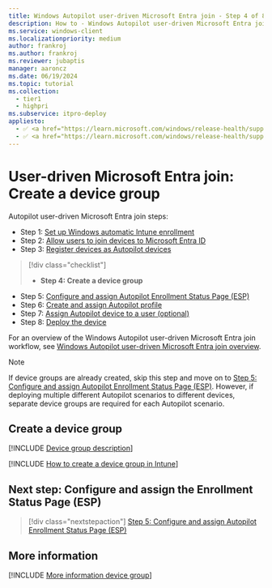 ```yaml
---
title: Windows Autopilot user-driven Microsoft Entra join - Step 4 of 8 - Create a device group
description: How to - Windows Autopilot user-driven Microsoft Entra join - Step 4 of 8 - Create a device group.
ms.service: windows-client
ms.localizationpriority: medium
author: frankroj
ms.author: frankroj
ms.reviewer: jubaptis
manager: aaroncz
ms.date: 06/19/2024
ms.topic: tutorial
ms.collection:
  - tier1
  - highpri
ms.subservice: itpro-deploy
appliesto:
  - ✅ <a href="https://learn.microsoft.com/windows/release-health/supported-versions-windows-client" target="_blank">Windows 11</a>
  - ✅ <a href="https://learn.microsoft.com/windows/release-health/supported-versions-windows-client" target="_blank">Windows 10</a>
---
```


# User-driven Microsoft Entra join: Create a device group

Autopilot user-driven Microsoft Entra join steps:

- Step 1: [Set up Windows automatic Intune enrollment](azure-ad-join-automatic-enrollment.md)
- Step 2: [Allow users to join devices to Microsoft Entra ID](azure-ad-join-allow-users-to-join.md)
- Step 3: [Register devices as Autopilot devices](azure-ad-join-register-device.md)

> [!div class="checklist"]
>
> - **Step 4: Create a device group**

- Step 5: [Configure and assign Autopilot Enrollment Status Page (ESP)](azure-ad-join-esp.md)
- Step 6: [Create and assign Autopilot profile](azure-ad-join-autopilot-profile.md)
- Step 7: [Assign Autopilot device to a user (optional)](azure-ad-join-assign-device-to-user.md)
- Step 8: [Deploy the device](azure-ad-join-deploy-device.md)

For an overview of the Windows Autopilot user-driven Microsoft Entra join workflow, see [Windows Autopilot user-driven Microsoft Entra join overview](azure-ad-join-workflow.md#workflow).

> [!NOTE]
>
> If device groups are already created, skip this step and move on to [Step 5: Configure and assign Autopilot Enrollment Status Page (ESP)](azure-ad-join-esp.md). However, if deploying multiple different Autopilot scenarios to different devices, separate device groups are required for each Autopilot scenario.

## Create a device group

[!INCLUDE [Device group description](../includes/device-group-description.md)]

[!INCLUDE [How to create a device group in Intune](../../includes/create-dynamic-device-group.md)]

## Next step: Configure and assign the Enrollment Status Page (ESP)

> [!div class="nextstepaction"]
> [Step 5: Configure and assign Autopilot Enrollment Status Page (ESP)](azure-ad-join-esp.md)

## More information

[!INCLUDE [More information device group](../../includes/more-info-groups.md)]
